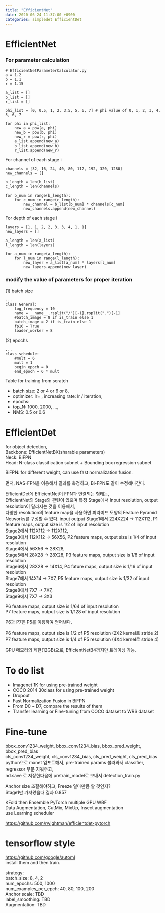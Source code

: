 ```yaml
---
title: "EfficientNet"
date: 2020-06-24 11:37:00 +0900
categories: simpledet EfficientDet
---
```


# EfficientNet

### For parameter calculation

```
# EfficientNetParameterCalculator.py
a = 1.2
b = 1.1
r = 1.15

a_list = []
b_list = []
r_list = []

phi_list = [0, 0.5, 1, 2, 3.5, 5, 6, 7] # phi value of 0, 1, 2, 3, 4, 5, 6, 7

for phi in phi_list:
    new_a = pow(a, phi)
    new_b = pow(b, phi)
    new_r = pow(r, phi)
    a_list.append(new_a)
    b_list.append(new_b)
    r_list.append(new_r)
```


For channel of each stage i
```
channels = [32, 16, 24, 40, 80, 112, 192, 320, 1280]
new_channels = []

b_length = len(b_list)
c_length = len(channels)

for b_num in range(b_length):
    for c_num in range(c_length):
        new_channel = b_list[b_num] * channels[c_num]
        new_channels.append(new_channel)
```

For depth of each stage i
```
layers = [1, 1, 2, 2, 3, 3, 4, 1, 1]
new_layers = []

a_length = len(a_list)
l_length = len(layers)

for a_num in range(a_length):
    for l_num in range(l_length):
        new_layer = a_list[a_num] * layers[l_num]
        new_layers.append(new_layer)
```

### modify the value of parameters for proper iteration
(1) batch size
```
...
class General:
    log_frequency = 10
    name = __name__.rsplit("/")[-1].rsplit(".")[-1]
    #batch_image = 8 if is_train else 1
    batch_image = 2 if is_train else 1
    fp16 = True
    loader_worker = 8
```

(2) epochs
```
...
class schedule:
    #mult = 6
    mult = 1
    begin_epoch = 0
    end_epoch = 6 * mult
```

Table for training from scratch
- batch size: 2 or 4 or 6 or 8,    
- optimizer: lr= , increasing rate: lr / iteration,        
- epochs:    
- top_N: 1000, 2000, ...,    
- NMS: 0.5 or 0.6    


# EfficientDet
for object detection,    
Backbone: EfficientNetBX(sharable parameters)    
Neck: BiFPN    
Head: N-class classification subnet + Bounding box regression subnet    


BiFPN: for different weight, can use fast normalization fusion.    

먼저, NAS-FPN을 이용해서 결과를 측정하고, Bi-FPN도 같이 수정해나간다.    

EfficientDet에 EfficientNet이 FPN과 연결되는 형태는,    
EfficientNet의 Stage와 관련이 있으며 특정 Stage에서 Input resolution, output resolution이 달라지는 것을 이용해서,    
다양한 resolution의 feature map을 사용하면 피라미드 모양의 Feature Pyramid Networks를 구성할 수 있다.
           input     output
Stage1에서 224X224 -> 112X112,    P1 feature maps, output size is 1/2 of input resolution    
Stage2에서 112X112 -> 112X112,    
Stage3에서 112X112 -> 56X56,    P2 feature maps, output size is 1/4 of input resolution    
Stage4에서 56X56 -> 28X28,    
Stage5에서 28X28 -> 28X28,    P3 feature maps, output size is 1/8 of input resolution    
Stage6에서 28X28 -> 14X14,    P4 fature maps, output size is 1/16 of input resolution    
Stage7에서 14X14 -> 7X7,    P5 feature maps, output size is 1/32 of input resolution    
Stage8에서 7X7 -> 7X7,    
Stage9에서 7X7 -> 3X3    


P6 feature maps, output size is 1/64 of input resolution    
P7 feature maps, output size is 1/128 of input resolution    

P6과 P7은 P5를 이용하여 얻어낸다.    

P6 feature maps, output size is 1/2 of P5 resolution (2X2 kernel로 stride 2)    
P7 feature maps, output size is 1/4 of P5 resolution (4X4 kernel로 stride 4)    

GPU 메모리의 제한(12GB)으로, EfficientNetB4까지만 트레이닝 가능.    

# To do list    
- Imagenet 1K for using pre-trained weight    
- COCO 2014 30class for using pre-trained weight    
- Dropout    
- Fast Normalization Fusion in BiFPN    
- From D0 ~ D7, compare the results of them    
- Transfer learning or Fine-tuning from COCO dataset to WRS dataset    


# Fine-tune
bbox_conv1234_weight, bbox_conv1234_bias, bbox_pred_weight, bbox_pred_bias    
cls_conv1234_weight, cls_conv1234_bias, cls_pred_weight, cls_pred_bias    
python으로 mxnet 임포트해서, pre-trained params 불러와서 classifier, regressor 부분 지워주고,    
nd.save 로 저장한다음에 pretrain_model로 보내서 detection_train.py

Anchor size 조절해야하고, Freeze 얼마만큼 할 것인지?    
Stage1만 가져왔을때 결과 0.857    


KFold then Ensemble
PyTorch multiple GPU
WBF    
Data Augmentation, CutMix, MixUp, Insect augmentation    
use Learning scheduler 

<https://github.com/rwightman/efficientdet-pytorch>



# tensorflow style
<https://github.com/google/automl>    
install them and then train.    

strategy:    
batch_size: 8, 4, 2    
num_epochs: 500, 1000    
num_examples_per_epch: 40, 80, 100, 200    
Anchor scale: TBD    
label_smoothing: TBD    
Augmentation: TBD    
